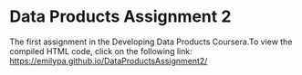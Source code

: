 # Data Products Assignment 2
The first assignment in the Developing Data Products Coursera.To view the compiled HTML code, click on the following link: https://emilypa.github.io/DataProductsAssignment2/
